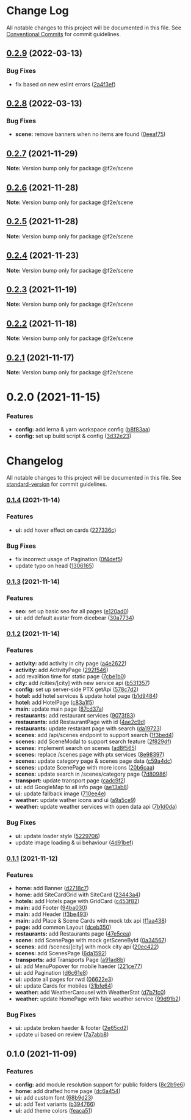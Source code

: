 # Change Log

All notable changes to this project will be documented in this file.
See [Conventional Commits](https://conventionalcommits.org) for commit guidelines.

## [0.2.9](https://github.com/Howard86/f2e-2011/compare/@f2e/scene@0.2.8...@f2e/scene@0.2.9) (2022-03-13)

### Bug Fixes

- fix based on new eslint errors ([2a4f3ef](https://github.com/Howard86/f2e-2011/commit/2a4f3ef5221e9be286cf91fa4d69fd8ba7f431ce))

## [0.2.8](https://github.com/Howard86/f2e-2011/compare/@f2e/scene@0.2.7...@f2e/scene@0.2.8) (2022-03-13)

### Bug Fixes

- **scene:** remove banners when no items are found ([0eeaf75](https://github.com/Howard86/f2e-2011/commit/0eeaf7508edc72add55a2664a0206dba5b507d71))

## [0.2.7](https://github.com/Howard86/f2e-2011/compare/@f2e/scene@0.2.6...@f2e/scene@0.2.7) (2021-11-29)

**Note:** Version bump only for package @f2e/scene

## [0.2.6](https://github.com/Howard86/f2e-2011/compare/@f2e/scene@0.2.5...@f2e/scene@0.2.6) (2021-11-28)

**Note:** Version bump only for package @f2e/scene

## [0.2.5](https://github.com/Howard86/f2e-2011/compare/@f2e/scene@0.2.4...@f2e/scene@0.2.5) (2021-11-28)

**Note:** Version bump only for package @f2e/scene

## [0.2.4](https://github.com/Howard86/f2e-2011/compare/@f2e/scene@0.2.3...@f2e/scene@0.2.4) (2021-11-23)

**Note:** Version bump only for package @f2e/scene

## [0.2.3](https://github.com/Howard86/f2e-2011/compare/@f2e/scene@0.2.2...@f2e/scene@0.2.3) (2021-11-19)

**Note:** Version bump only for package @f2e/scene

## [0.2.2](https://github.com/Howard86/f2e-2011/compare/@f2e/scene@0.2.1...@f2e/scene@0.2.2) (2021-11-18)

**Note:** Version bump only for package @f2e/scene

## [0.2.1](https://github.com/Howard86/f2e-2011/compare/@f2e/scene@0.2.0...@f2e/scene@0.2.1) (2021-11-17)

**Note:** Version bump only for package @f2e/scene

# 0.2.0 (2021-11-15)

### Features

- **config:** add lerna & yarn workspace config ([b8f83aa](https://github.com/Howard86/f2e-2011/commit/b8f83aa950669365a8bb323abd96f36fbc07808d))
- **config:** set up build script & config ([3d32e23](https://github.com/Howard86/f2e-2011/commit/3d32e2353a3c43f30cdeee28a54b2cfc036555c2))

# Changelog

All notable changes to this project will be documented in this file. See [standard-version](https://github.com/conventional-changelog/standard-version) for commit guidelines.

### [0.1.4](https://github.com/Howard86/nextjs-template/compare/v0.1.3...v0.1.4) (2021-11-14)

### Features

- **ui:** add hover effect on cards ([227336c](https://github.com/Howard86/nextjs-template/commit/227336c734c4dfe4f15d25eb0db62fef6563b66a))

### Bug Fixes

- fix incorrect usage of Pagination ([0f4def5](https://github.com/Howard86/nextjs-template/commit/0f4def531d2cf2b9fb4d1a31dddc8ac08d766181))
- update typo on head ([1306165](https://github.com/Howard86/nextjs-template/commit/1306165fc41b9d65c13b179458b74e3ec6240e24))

### [0.1.3](https://github.com/Howard86/nextjs-template/compare/v0.1.2...v0.1.3) (2021-11-14)

### Features

- **seo:** set up basic seo for all pages ([e120ad0](https://github.com/Howard86/nextjs-template/commit/e120ad08180a432ef2971517a6435e659417dfae))
- **ui:** add default avatar from dicebear ([30a7734](https://github.com/Howard86/nextjs-template/commit/30a7734aa341bf0014f79876397b1318c1a0a64d))

### [0.1.2](https://github.com/Howard86/nextjs-template/compare/v0.1.1...v0.1.2) (2021-11-14)

### Features

- **activity:** add activity in city page ([a4e2622](https://github.com/Howard86/nextjs-template/commit/a4e26221bbb3cb96a0bc305539b48ae9cc3afcdd))
- **activity:** add ActivityPage ([292f546](https://github.com/Howard86/nextjs-template/commit/292f546a3a80a94361938ed74bd0806375e25150))
- add revalition time for static page ([7cbe1b0](https://github.com/Howard86/nextjs-template/commit/7cbe1b0508ba8c8529ca9f4c3f7f3a144af70b10))
- **city:** add /cities/[city] with new service api ([b531357](https://github.com/Howard86/nextjs-template/commit/b531357d5605e5cbd5535069a29420366f94c6d3))
- **config:** set up server-side PTX getApi ([578c7d2](https://github.com/Howard86/nextjs-template/commit/578c7d29b5085869c0a6773c8dcf04c213dd431c))
- **hotel:** add hotel services & update hotel page ([b1d9484](https://github.com/Howard86/nextjs-template/commit/b1d9484cd303eda0d0602a6f874de45f2aaa97a1))
- **hotel:** add HotelPage ([c83a1f5](https://github.com/Howard86/nextjs-template/commit/c83a1f5adfb5e7deb0a6e6fa0ba0f36829403567))
- **main:** update main page ([87cd37a](https://github.com/Howard86/nextjs-template/commit/87cd37a4afca09d160986d6926f925d074ea7c41))
- **restaurants:** add restaurant services ([9073f83](https://github.com/Howard86/nextjs-template/commit/9073f838653a0ca6d1f3519e8cc6c2b5b0d2fc02))
- **restaurants:** add RestaurantPage with id ([4ae2c9d](https://github.com/Howard86/nextjs-template/commit/4ae2c9d5a6e9f783acd5edcd2b2614c95cbb67b4))
- **restaurants:** update restarant page with search ([da19723](https://github.com/Howard86/nextjs-template/commit/da1972378b68ec841a5247fa737d6c104b20368f))
- **scenes:** add /api/scenes endpoint to support search ([1f3bed4](https://github.com/Howard86/nextjs-template/commit/1f3bed461282d9d9978c9e28b4537291fa5e6a6f))
- **scenes:** add SceneModal to support search feature ([2f829df](https://github.com/Howard86/nextjs-template/commit/2f829dfa311b8d0c4f893ace41f4775e5afff18e))
- **scenes:** implement search on scenes ([ad8f565](https://github.com/Howard86/nextjs-template/commit/ad8f56586d97448678afa216d6e25fc4836b7e01))
- **scenes:** replace /scenes page with ptx services ([8e98397](https://github.com/Howard86/nextjs-template/commit/8e9839724303270ea8c630ad44ffa2c7a3ed5c0a))
- **scenes:** update category page & scenes page data ([c59a4dc](https://github.com/Howard86/nextjs-template/commit/c59a4dc936dff613afcea45312e1f7ecf371c21c))
- **scenes:** update ScenePage with more icons ([20b6caa](https://github.com/Howard86/nextjs-template/commit/20b6caa040ae4be3b808f3ed817ced41030e83c6))
- **scenes:** update search in /scenes/category page ([7d80986](https://github.com/Howard86/nextjs-template/commit/7d80986df2497cdcb385e58d438cf64735c476af))
- **transport:** update transport page ([cadc9f2](https://github.com/Howard86/nextjs-template/commit/cadc9f253e33404193ac0930049b626b4c223059))
- **ui:** add GoogleMap to all info page ([ae13ab8](https://github.com/Howard86/nextjs-template/commit/ae13ab89fd17f9047222e799c87f0fa987363582))
- **ui:** update fallback image ([710ee4e](https://github.com/Howard86/nextjs-template/commit/710ee4ed1b2afaaf22ba8a5076b40a92f8e269a2))
- **weather:** update wather icons and ui ([a9a5ce9](https://github.com/Howard86/nextjs-template/commit/a9a5ce99330b9efd8f84a6c7e7b47183640f25a6))
- **weather:** update weather services with open data api ([7b1d0da](https://github.com/Howard86/nextjs-template/commit/7b1d0da8780f2ba9e0752d712009dced8cbb7f8d))

### Bug Fixes

- **ui:** update loader style ([5229706](https://github.com/Howard86/nextjs-template/commit/5229706feaf4c7dea815c3bbe95733f7083dcfe4))
- update image loading & ui behaviour ([4d91bef](https://github.com/Howard86/nextjs-template/commit/4d91bef423e5a73b7c47122337c2e699d5d92491))

### [0.1.1](https://github.com/Howard86/nextjs-template/compare/v0.1.0...v0.1.1) (2021-11-12)

### Features

- **home:** add Banner ([d2718c7](https://github.com/Howard86/nextjs-template/commit/d2718c7130adc608457c19b98ee82b3dad4e094f))
- **home:** add SiteCardGrid with SiteCard ([23443a4](https://github.com/Howard86/nextjs-template/commit/23443a46bba45716a74acee8dfeec4d1885ddc46))
- **hotels:** add Hotels page with GridCard ([c453f82](https://github.com/Howard86/nextjs-template/commit/c453f82d63b9544e69062a0b045ed0a56d03ee1e))
- **main:** add Footer ([94ba030](https://github.com/Howard86/nextjs-template/commit/94ba0306d6a75764b06b2957fa41433d25a4f4e2))
- **main:** add Header ([f3be493](https://github.com/Howard86/nextjs-template/commit/f3be493424b5a700f3f11f4b652896bb4a01120e))
- **main:** add Place & Scene Cards with mock tdx api ([f1aa438](https://github.com/Howard86/nextjs-template/commit/f1aa4380fc7b6fe636f039f5663b222b9ee906f5))
- **page:** add common Layout ([dceb350](https://github.com/Howard86/nextjs-template/commit/dceb350916ef3973baade8687f225248cfae1b49))
- **restaurants:** add Restaurants page ([47e5cea](https://github.com/Howard86/nextjs-template/commit/47e5cea77db6cc739ac859b40ec7b5f221e9c1e2))
- **scene:** add ScenePage with mock getSceneById ([0a34567](https://github.com/Howard86/nextjs-template/commit/0a34567a37dd5168f6498876a2b7dd5180286c7c))
- **scenes:** add /scenes/[city] with mock city api ([20ec422](https://github.com/Howard86/nextjs-template/commit/20ec422d5e4704c19be222f3a7de535cbd07112e))
- **scenes:** add ScenesPage ([6da1592](https://github.com/Howard86/nextjs-template/commit/6da15923f0005b58b7cfd176d036b56a5d503601))
- **transports:** add Transports Page ([a91ad8b](https://github.com/Howard86/nextjs-template/commit/a91ad8b3ff466dea2bc9dac5c20233096bea9cc5))
- **ui:** add MenuPopover for mobile haeder ([221ce77](https://github.com/Howard86/nextjs-template/commit/221ce77bf67ada6db89f4cc812460ffe2d076a9e))
- **ui:** add Pagination ([d6c61e8](https://github.com/Howard86/nextjs-template/commit/d6c61e8ddd4f0ed4c99ee231b6a02f3413205387))
- **ui:** update all pages for rwd ([06622e3](https://github.com/Howard86/nextjs-template/commit/06622e3bef08af756044e055fad29dd7c438d1a9))
- **ui:** update Cards for mobiles ([31bfe64](https://github.com/Howard86/nextjs-template/commit/31bfe64fde52ec504304e27229478605c336b6f8))
- **weather:** add WeatherCarousel with WeatherStat ([d7b7fc0](https://github.com/Howard86/nextjs-template/commit/d7b7fc00c3a7e421564427267a80c23a497e17a2))
- **weather:** update HomePage with fake weather service ([99d91b2](https://github.com/Howard86/nextjs-template/commit/99d91b20840b643010717110185c3aedb909f7e2))

### Bug Fixes

- **ui:** update broken haeder & footer ([2e65cd2](https://github.com/Howard86/nextjs-template/commit/2e65cd287d42892e283478cee8fb2a3cf6daa401))
- update ui based on review ([7a7abb8](https://github.com/Howard86/nextjs-template/commit/7a7abb82cc6f65bd5a222eff8a3a665b831aca45))

## 0.1.0 (2021-11-09)

### Features

- **config:** add module resolution support for public folders ([8c2b9e6](https://github.com/Howard86/nextjs-template/commit/8c2b9e68b7603c14c59a06bc1b65e34cb335926c))
- **home:** add drafted home page ([dc6a454](https://github.com/Howard86/nextjs-template/commit/dc6a4549b6f0aa72e4aa0aa4f9fd505d8c808e45))
- **ui:** add custom font ([68b9d23](https://github.com/Howard86/nextjs-template/commit/68b9d2367a92fd253deff1d8eb638a9dfa1814d9))
- **ui:** add Text variants ([b394766](https://github.com/Howard86/nextjs-template/commit/b39476625966409cd91be873e1094844137f511c))
- **ui:** add theme colors ([feaca51](https://github.com/Howard86/nextjs-template/commit/feaca51e7d670421f04f7026d53f6068923c47d4))
